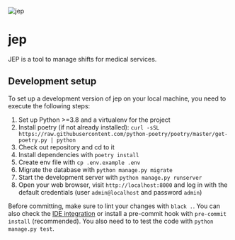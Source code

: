 ![jep](https://github.com/jeriox/jep/workflows/jep/badge.svg)
# jep
JEP is a tool to manage shifts for medical services.

## Development setup

To set up a development version of jep on your local machine, you need to execute the following steps:
1. Set up Python >=3.8 and a virtualenv for the project
2. Install poetry (if not already installed): `curl -sSL https://raw.githubusercontent.com/python-poetry/poetry/master/get-poetry.py | python`
3. Check out repository and cd to it
4. Install dependencies with `poetry install`
5. Create env file with `cp .env.example .env`
6. Migrate the database with `python manage.py migrate`
8. Start the development server with `python manage.py runserver`
9. Open your web browser, visit `http://localhost:8000` and log in with the default credentials (user `admin@localhost` and password `admin`)

Before committing, make sure to lint your changes with `black .`. You can also check the [IDE integration](https://github.com/psf/black#editor-integration) or install a pre-commit hook with `pre-commit install` (recommended). You also need to to test the code with `python manage.py test`.
